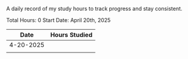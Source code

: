 A daily record of my study hours to track progress and stay consistent.

Total Hours: 0
Start Date: April 20th, 2025

| **Date**  | **Hours Studied** |
| --------- | ----------------- |
| 4-20-2025 |                   |
|           |                   |
